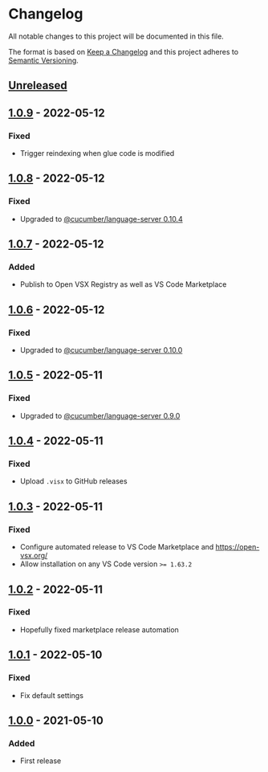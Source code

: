 # Changelog

All notable changes to this project will be documented in this file.

The format is based on [Keep a Changelog](http://keepachangelog.com/)
and this project adheres to [Semantic Versioning](http://semver.org/).

## [Unreleased]

## [1.0.9] - 2022-05-12
### Fixed
- Trigger reindexing when glue code is modified

## [1.0.8] - 2022-05-12
### Fixed
- Upgraded to [@cucumber/language-server 0.10.4](https://github.com/cucumber/language-server/blob/main/CHANGELOG.md#0104---2022-05-12)

## [1.0.7] - 2022-05-12
### Added
- Publish to Open VSX Registry as well as VS Code Marketplace

## [1.0.6] - 2022-05-12
### Fixed
- Upgraded to [@cucumber/language-server 0.10.0](https://github.com/cucumber/language-server/blob/main/CHANGELOG.md#0100---2022-05-12)

## [1.0.5] - 2022-05-11
### Fixed
- Upgraded to [@cucumber/language-server 0.9.0](https://github.com/cucumber/language-server/blob/main/CHANGELOG.md#090---2022-05-11)

## [1.0.4] - 2022-05-11
### Fixed
- Upload `.visx` to GitHub releases

## [1.0.3] - 2022-05-11
### Fixed
- Configure automated release to VS Code Marketplace and https://open-vsx.org/
- Allow installation on any VS Code version `>= 1.63.2`

## [1.0.2] - 2022-05-11
### Fixed
- Hopefully fixed marketplace release automation

## [1.0.1] - 2022-05-10
### Fixed
- Fix default settings

## [1.0.0] - 2021-05-10
### Added
- First release

[Unreleased]: https://github.com/cucumber/vscode/compare/v1.0.9...HEAD
[1.0.9]: https://github.com/cucumber/vscode/compare/v1.0.8...v1.0.9
[1.0.8]: https://github.com/cucumber/vscode/compare/v1.0.7...v1.0.8
[1.0.7]: https://github.com/cucumber/vscode/compare/v1.0.6...v1.0.7
[1.0.6]: https://github.com/cucumber/vscode/compare/v1.0.5...v1.0.6
[1.0.5]: https://github.com/cucumber/vscode/compare/v1.0.4...v1.0.5
[1.0.4]: https://github.com/cucumber/vscode/compare/v1.0.3...v1.0.4
[1.0.3]: https://github.com/cucumber/vscode/compare/v1.0.2...v1.0.3
[1.0.2]: https://github.com/cucumber/vscode/compare/v1.0.1...v1.0.2
[1.0.1]: https://github.com/cucumber/vscode/compare/v1.0.0...v1.0.1
[1.0.0]: https://github.com/cucumber/vscode/tree/v1.0.0
